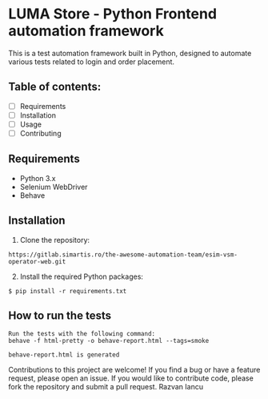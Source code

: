 # LUMA Store - Python Frontend automation framework

This is a test automation framework built in Python, designed to automate various tests related to login and order placement.


## Table of contents:

- [ ] Requirements
- [ ] Installation
- [ ] Usage
- [ ] Contributing

## Requirements

- Python 3.x
- Selenium WebDriver
- Behave

## Installation

1. Clone the repository:

```
https://gitlab.simartis.ro/the-awesome-automation-team/esim-vsm-operator-web.git
```

2. Install the required Python packages:

```
$ pip install -r requirements.txt
```



## How to run the tests

```
Run the tests with the following command:
behave -f html-pretty -o behave-report.html --tags=smoke

behave-report.html is generated
```



Contributions to this project are welcome! If you find a bug or have a feature request, please open an issue. If you
would like to contribute code, please fork the repository and submit a pull request.
Razvan Iancu

